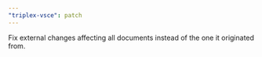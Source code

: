 ```yaml
---
"triplex-vsce": patch
---
```


Fix external changes affecting all documents instead of the one it originated from.
